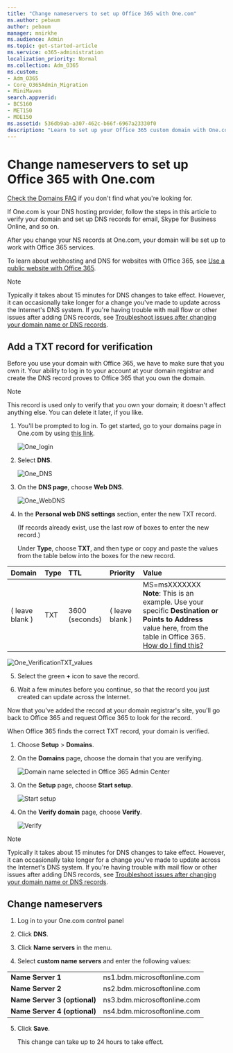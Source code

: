 ```yaml
---
title: "Change nameservers to set up Office 365 with One.com"
ms.author: pebaum
author: pebaum
manager: mnirkhe
ms.audience: Admin
ms.topic: get-started-article
ms.service: o365-administration
localization_priority: Normal
ms.collection: Adm_O365
ms.custom:
- Adm_O365
- Core_O365Admin_Migration
- MiniMaven
search.appverid:
- BCS160
- MET150
- MOE150
ms.assetid: 536db9ab-a307-462c-b66f-6967a23330f0
description: "Learn to set up your Office 365 custom domain with One.com if you want Office 365 to manage your DNS records. "
---
```


# Change nameservers to set up Office 365 with One.com

[Check the Domains FAQ](../setup/domains-faq.md) if you don't find what you're looking for. 
  
If One.com is your DNS hosting provider, follow the steps in this article to verify your domain and set up DNS records for email, Skype for Business Online, and so on.
  
After you change your NS records at One.com, your domain will be set up to work with Office 365 services.
  
To learn about webhosting and DNS for websites with Office 365, see [Use a public website with Office 365](https://support.office.com/article/a8178510-501d-4bd8-9921-b04f2e9517a5.aspx).
  
> [!NOTE]
>  Typically it takes about 15 minutes for DNS changes to take effect. However, it can occasionally take longer for a change you've made to update across the Internet's DNS system. If you're having trouble with mail flow or other issues after adding DNS records, see [Troubleshoot issues after changing your domain name or DNS records](../get-help-with-domains/find-and-fix-issues.md).
  
## Add a TXT record for verification

Before you use your domain with Office 365, we have to make sure that you own it. Your ability to log in to your account at your domain registrar and create the DNS record proves to Office 365 that you own the domain.
  
> [!NOTE]
> This record is used only to verify that you own your domain; it doesn't affect anything else. You can delete it later, if you like. 
  
1. You'll be prompted to log in. To get started, go to your domains page in One.com by using [this link](https://login.one.com/cp/). 
    
    ![One_login](../media/3645c056-6581-450a-b142-1c6c8d59287d.png)
  
2. Select **DNS**.
    
    ![One_DNS](../media/b25fa282-8be5-466d-ad1b-0002bbab52bb.png)
  
3. On the **DNS page**, choose **Web DNS**.
    
    ![One_WebDNS](../media/a675d000-c681-4bbb-b0ac-4cf74a12ab86.png)
  
4.     
    In the **Personal web DNS settings** section, enter the new TXT record.
    
    (If records already exist, use the last row of boxes to enter the new record.)
    
    Under **Type**, choose **TXT**, and then type or copy and paste the values from the table below into the boxes for the new record.
    
|**Domain**|**Type**|**TTL**|**Priority**|**Value**|
|:-----|:-----|:-----|:-----|:-----|
|( leave blank )  <br/> |TXT  <br/> |3600 (seconds)  <br/> |( leave blank )  <br/> |MS=msXXXXXXX  <br/> **Note**: This is an example. Use your specific **Destination or Points to Address** value here, from the table in Office 365.           [How do I find this?](../get-help-with-domains/information-for-dns-records.md)
    
![One_VerificationTXT_values](../media/66589927-98e2-4acb-a333-baadf473db2b.png)
  
5. Select the green **+** icon to save the record. 
    
6. Wait a few minutes before you continue, so that the record you just created can update across the Internet.
    
Now that you've added the record at your domain registrar's site, you'll go back to Office 365 and request Office 365 to look for the record.
  
When Office 365 finds the correct TXT record, your domain is verified.
  
1. Choose **Setup** \> **Domains**.
    
2. On the **Domains** page, choose the domain that you are verifying. 
    
    ![Domain name selected in Office 365 Admin Center](../media/c61204f1-a025-448b-a2a1-c4d7abee7a06.png)
  
3. On the **Setup** page, choose **Start setup**.
    
    ![Start setup](../media/5f6578af-ae32-49e8-b283-ec2d080420da.png)
  
4. On the **Verify domain** page, choose **Verify**.
    
    ![Verify](../media/c256ab1d-03f2-498e-bb63-19e4d49a6b97.png)
  
> [!NOTE]
>  Typically it takes about 15 minutes for DNS changes to take effect. However, it can occasionally take longer for a change you've made to update across the Internet's DNS system. If you're having trouble with mail flow or other issues after adding DNS records, see [Troubleshoot issues after changing your domain name or DNS records](../get-help-with-domains/find-and-fix-issues.md). 
  
## Change nameservers

1. Log in to your One.com control panel
    
2. Click **DNS**.
    
3. Click **Name servers** in the menu. 
    
4. Select **custom name servers** and enter the following values: 
    
|||
|:-----|:-----|
|**Name Server 1** <br/> |ns1.bdm.microsoftonline.com  <br/> |
|**Name Server 2** <br/> |ns2.bdm.microsoftonline.com  <br/> |
|**Name Server 3 (optional)** <br/> |ns3.bdm.microsoftonline.com  <br/> |
|**Name Server 4 (optional)** <br/> |ns4.bdm.microsoftonline.com  <br/> |
   
5. Click **Save**. 
    
    This change can take up to 24 hours to take effect.
